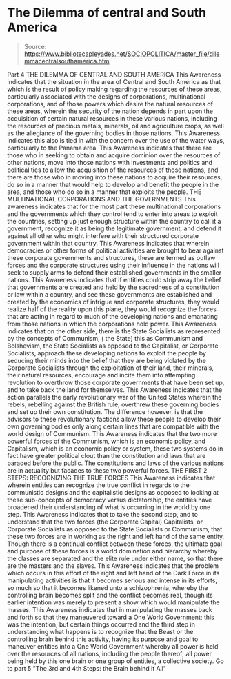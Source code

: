 # The Dilemma of central and South America

> Source: https://www.bibliotecapleyades.net/SOCIOPOLITICA/master_file/dilemmacentralsouthamerica.htm

Part 4
THE DILEMMA OF CENTRAL AND SOUTH AMERICA
This Awareness indicates that the situation in the area of Central and South America as that which is the result of policy making regarding the resources of these areas, particularly associated with the designs of corporations, multinational corporations, and of those powers which desire the natural resources of these areas, wherein the security of the nation depends in part upon the acquisition of certain natural resources in these various nations, including the resources of precious metals, minerals, oil and agriculture crops, as well as the allegiance of the governing bodies in those nations.
This Awareness indicates this also is tied in with the concern over the use of the water ways, particularly to the Panama area. This Awareness indicates that there are those who in seeking to obtain and acquire dominion over the resources of other nations, move into those nations with investments and politics and political ties to allow the acquisition of the resources of those nations, and there are those who in moving into these nations to acquire their resources, do so in a manner that would help to develop and benefit the people in the area, and those who do so in a manner that exploits the people.
THE MULTINATIONAL CORPORATIONS AND THE GOVERNMENTS
This awareness indicates that for the most part these multinational corporations and the governments which they control tend to enter into areas to exploit the countries, setting up just enough structure within the country to call it a government, recognize it as being the legitimate government, and defend it against all other who might interfere with their structured corporate government within that country.
This Awareness indicates that wherein democracies or other forms of political activities are brought to bear against these corporate governments and structures, these are termed as outlaw forces and the corporate structures using their influence in the nations will seek to supply arms to defend their established governments in the smaller nations. This Awareness indicates that if entities could strip away the belief that governments are created and held by the sacredness of a constitution or law within a country, and see these governments are established and created by the economics of intrigue and corporate structures, they would realize half of the reality upon this plane, they would recognize the forces that are acting in regard to much of the developing nations and emanating from those nations in which the corporations hold power.
This Awareness indicates that on the other side, there is the State Socialists as represented by the concepts of Communism, ( the State) this as Communism and Bolshevism, the State Socialists as opposed to the Capitalist, or Corporate Socialists, approach these developing nations to exploit the people by seducing their minds into the belief that they are being violated by the Corporate Socialists through the exploitation of their land, their minerals, their natural resources, encourage and incite them into attempting revolution to overthrow those corporate governments that have been set up, and to take back the land for themselves.
This Awareness indicates that the action parallels the early revolutionary war of the United States wherein the rebels, rebelling against the British rule, overthrew these governing bodies and set up their own constitution. The difference however, is that the advisors to these revolutionary factions allow these people to develop their own governing bodies only along certain lines that are compatible with the world design of Communism. This Awareness indicates that the two more powerful forces of the Communism, which is an economic policy, and Capitalism, which is an economic policy or system, these two systems do in fact have greater political clout than the constitution and laws that are paraded before the public. The constitutions and laws of the various nations are in actuality but facades to these two powerful forces.
THE FIRST 2 STEPS: RECOGNIZING THE TRUE FORCES
This Awareness indicates that wherein entities can recognize the true conflict in regards to the communistic designs and the capitalistic designs as opposed to looking at these sub-concepts of democracy versus dictatorship, the entities have broadened their understanding of what is occurring in the world by one step.
This Awareness indicates that to take the second step, and to understand that the two forces (the Corporate Capital) Capitalists, or Corporate Socialists as opposed to the State Socialists or Communism, that these two forces are in working as the right and left hand of the same entity. Though there is a continual conflict between these forces, the ultimate goal and purpose of these forces is a world domination and hierarchy whereby the classes are separated and the elite rule under either name, so that there are the masters and the slaves.
This Awareness indicates that the problem which occurs in this effort of the right and left hand of the Dark Force in its manipulating activities is that it becomes serious and intense in its efforts, so much so that it becomes likened unto a schizophrenia, whereby the controlling brain becomes split and the conflict becomes real, though its earlier intention was merely to present a show which would manipulate the masses.
This Awareness indicates that in manipulating the masses back and forth so that they maneuvered toward a One World Government; this was the intention, but certain things occurred and the third step in understanding what happens is to recognize that the Beast or the controlling brain behind this activity, having its purpose and goal to maneuver entities into a One World Government whereby all power is held over the resources of all nations, including the people thereof; all power being held by this one brain or one group of entities, a collective society.
Go to part 5 "The 3rd and 4th Steps: the Brain behind it All"

